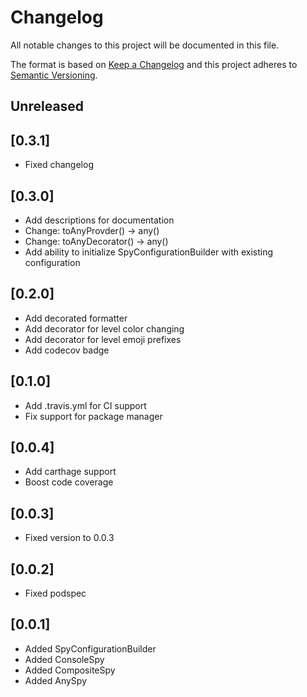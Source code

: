 # Changelog
All notable changes to this project will be documented in this file.

The format is based on [Keep a Changelog](http://keepachangelog.com/en/1.0.0/)
and this project adheres to [Semantic Versioning](http://semver.org/spec/v2.0.0.html).

## Unreleased

## [0.3.1]
- Fixed changelog

## [0.3.0]
- Add descriptions for documentation
- Change: toAnyProvder() -> any()
- Change: toAnyDecorator() -> any()
- Add ability to initialize SpyConfigurationBuilder with existing configuration

## [0.2.0]
- Add decorated formatter
- Add decorator for level color changing
- Add decorator for level emoji prefixes
- Add codecov badge

## [0.1.0]
- Add .travis.yml for CI support
- Fix support for package manager

## [0.0.4]
- Add carthage support
- Boost code coverage

## [0.0.3]
- Fixed version to 0.0.3

## [0.0.2]
- Fixed podspec

## [0.0.1]
- Added SpyConfigurationBuilder
- Added ConsoleSpy
- Added CompositeSpy
- Added AnySpy
